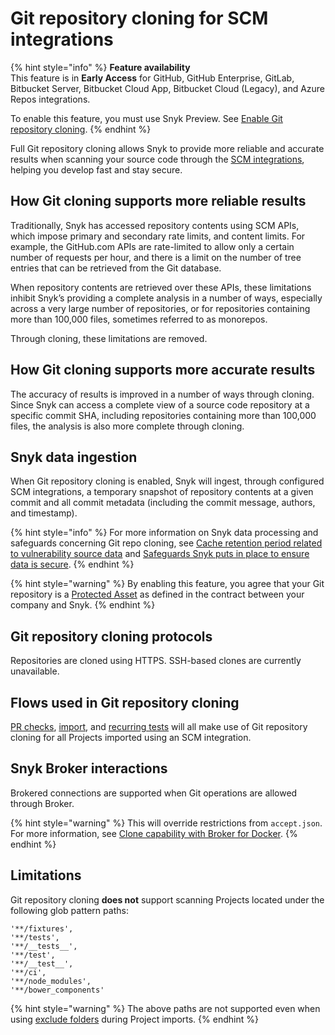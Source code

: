 # Git repository cloning for SCM integrations

{% hint style="info" %}
**Feature availability**\
This feature is in **Early Access** for GitHub, GitHub Enterprise, GitLab, Bitbucket Server, Bitbucket Cloud App, Bitbucket Cloud (Legacy), and Azure Repos integrations.

To enable this feature, you must use Snyk Preview. See [Enable Git repository cloning](../../../snyk-admin/snyk-preview.md#enable-git-repository-cloning).
{% endhint %}

Full Git repository cloning allows Snyk to provide more reliable and accurate results when scanning your source code through the [SCM integrations](https://docs.snyk.io/integrations/git-repository-scm-integrations), helping you develop fast and stay secure.

## How Git cloning supports more reliable results

Traditionally, Snyk has accessed repository contents using SCM APIs, which impose primary and secondary rate limits, and content limits. For example, the GitHub.com APIs are rate-limited to allow only a certain number of requests per hour, and there is a limit on the number of tree entries that can be retrieved from the Git database.

When repository contents are retrieved over these APIs, these limitations inhibit Snyk’s providing a complete analysis in a number of ways, especially across a very large number of repositories, or for repositories containing more than 100,000 files, sometimes referred to as monorepos.

Through cloning, these limitations are removed.

## How Git cloning supports more accurate results

The accuracy of results is improved in a number of ways through cloning. Since Snyk can access a complete view of a source code repository at a specific commit SHA, including repositories containing more than 100,000 files, the analysis is also more complete through cloning.

## Snyk data ingestion

When Git repository cloning is enabled, Snyk will ingest, through configured SCM integrations, a temporary snapshot of repository contents at a given commit and all commit metadata (including the commit message, authors, and timestamp).

{% hint style="info" %}
For more information on Snyk data processing and safeguards concerning Git repo cloning, see [Cache retention period related to vulnerability source data](../../../working-with-snyk/how-snyk-handles-your-data.md#cache-retention-period-related-to-vulnerability-source-data) and [Safeguards Snyk puts in place to ensure data is secure](../../../working-with-snyk/how-snyk-handles-your-data.md#safeguards-snyk-puts-in-place-to-ensure-data-is-secure).
{% endhint %}

{% hint style="warning" %}
By enabling this feature, you agree that your Git repository is a [Protected Asset](../../../working-with-snyk/how-snyk-handles-your-data.md#git-cloning-applicable-contract-terms) as defined in the contract between your company and Snyk.
{% endhint %}

## Git repository cloning protocols

Repositories are cloned using HTTPS. SSH-based clones are currently unavailable.

## Flows used in Git repository cloning

[PR checks](../../../scan-with-snyk/pull-requests/pull-request-checks/), [import](../../../getting-started/quickstart/import-a-project.md), and [recurring tests](https://docs.snyk.io/scan-with-snyk/working-with-snyk-in-your-environment/running-scans) will all make use of Git repository cloning for all Projects imported using an SCM integration.

## Snyk Broker interactions

Brokered connections are supported when Git operations are allowed through Broker.

{% hint style="warning" %}
This will override restrictions from `accept.json`. For more information, see [Clone capability with Broker for Docker](../../../enterprise-configuration/snyk-broker/install-and-configure-snyk-broker/advanced-configuration-for-snyk-broker-docker-installation/snyk-code-clone-capability-with-broker-for-docker.md).
{% endhint %}

## Limitations

Git repository cloning **does not** support scanning Projects located under the following glob pattern paths:

```
'**/fixtures',
'**/tests',
'**/__tests__',
'**/test',
'**/__test__',
'**/ci',
'**/node_modules',
'**/bower_components'
```

{% hint style="warning" %}
The above paths are not supported even when using [exclude folders](https://docs.snyk.io/scan-with-snyk/import-project-repository/exclude-directories-and-files-from-project-import) during Project imports.
{% endhint %}
